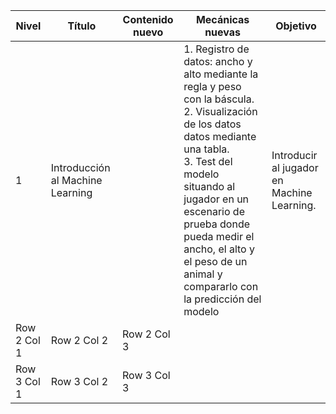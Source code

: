 | Nivel  | Título   | Contenido nuevo | Mecánicas nuevas| Objetivo |
|------------|------------|------------|-----------------|--------|
| 1| Introducción al Machine Learning | | 1. Registro de datos: ancho y alto mediante la regla y peso con la báscula.  <br> 2. Visualización de los datos datos mediante una tabla. <br> 3. Test del modelo situando al jugador en un escenario de prueba donde pueda medir el ancho, el alto y el peso de un animal y compararlo con la predicción del modelo | Introducir al jugador en Machine Learning.
| Row 2 Col 1| Row 2 Col 2| Row 2 Col 3||
| Row 3 Col 1| Row 3 Col 2| Row 3 Col 3||

